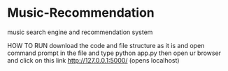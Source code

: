 # Music-Recommendation
 music search engine and recommendation system

 HOW TO RUN
 download the code and file structure as it is and open command prompt in the file and type  python app.py
then open ur browser and click on this link http://127.0.0.1:5000/ (opens localhost)
